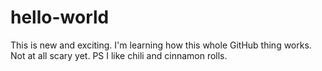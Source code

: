 # hello-world

This is new and exciting. I'm learning how this whole GitHub thing works. Not at all scary yet.
PS I like chili and cinnamon rolls.
